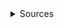 <details>
<summary>Sources</summary>
1. NC State Logo: https://brand.ncsu.edu/downloads/
2. Hurricane Lee Image: https://www.washingtonpost.com/weather/2023/09/06/hurricane-lee-storm-category5-track/
3. Css for grid: https://grid.layoutit.com/?id=brYlRca

</details>
